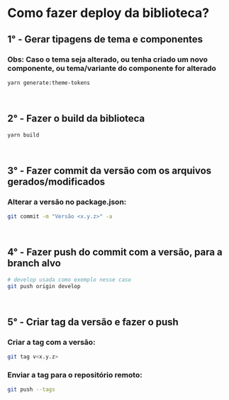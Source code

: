 # Como fazer deploy da biblioteca?

## 1° - Gerar tipagens de tema e componentes

### **Obs:** Caso o tema seja alterado, ou tenha criado um novo componente, ou tema/variante do componente for alterado

```bash
yarn generate:theme-tokens
```

&nbsp;

## 2° - Fazer o build da biblioteca

```bash
yarn build
```

&nbsp;

## 3° - Fazer commit da versão com os arquivos gerados/modificados

### Alterar a versão no package.json:

```bash
git commit -m "Versão <x.y.z>" -a
```

&nbsp;

## 4° - Fazer push do commit com a versão, para a branch alvo

```bash
# develop usada como exemplo nesse caso
git push origin develop
```

&nbsp;

## 5° - Criar tag da versão e fazer o push

### Criar a tag com a versão:

```bash
git tag v<x.y.z>
```

### Enviar a tag para o repositório remoto:

```bash
git push --tags
```

&nbsp;
